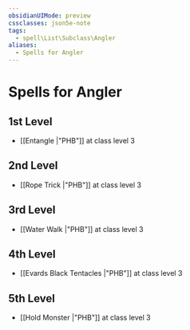 ```yaml
---
obsidianUIMode: preview
cssclasses: json5e-note
tags:
  - spell\List\Subclass\Angler
aliases:
  - Spells for Angler
---
```

# Spells for Angler

## 1st Level

- [[Entangle \|"PHB"]] at class level 3

## 2nd Level

- [[Rope Trick \|"PHB"]] at class level 3

## 3rd Level

- [[Water Walk \|"PHB"]] at class level 3

## 4th Level

- [[Evards Black Tentacles \|"PHB"]] at class level 3

## 5th Level

- [[Hold Monster \|"PHB"]] at class level 3
